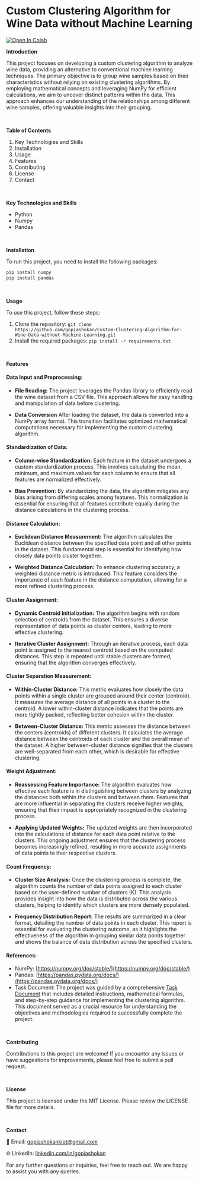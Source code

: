 # Custom Clustering Algorithm for Wine Data without Machine Learning

[![Open In Colab](https://colab.research.google.com/assets/colab-badge.svg)](https://colab.research.google.com/drive/1tFyEmCWP101maJa4ueL7iovtSl-PRSkE?usp=sharing)

**Introduction**

This project focuses on developing a custom clustering algorithm to analyze wine data, providing an alternative to conventional machine learning techniques. The primary objective is to group wine samples based on their characteristics without relying on existing clustering algorithms. By employing mathematical concepts and leveraging NumPy for efficient calculations, we aim to uncover distinct patterns within the data. This approach enhances our understanding of the relationships among different wine samples, offering valuable insights into their grouping.

<br />

**Table of Contents**

1. Key Technologies and Skills
2. Installation
3. Usage
4. Features
5. Contributing
6. License
7. Contact

<br />

**Key Technologies and Skills**
- Python
- Numpy
- Pandas

<br />

**Installation**

To run this project, you need to install the following packages:

```python
pip install numpy
pip install pandas
```

<br />

**Usage**

To use this project, follow these steps:

1. Clone the repository: ```git clone https://github.com/gopiashokan/Custom-Clustering-Algorithm-for-Wine-Data-without-Machine-Learning.git```
2. Install the required packages: ```pip install -r requirements.txt```

<br />

**Features**

#### Data Input and Preprocessing:
   - **File Reading:** The project leverages the Pandas library to efficiently read the wine dataset from a CSV file. This approach allows for easy handling and manipulation of data before clustering.

   - **Data Conversion** After loading the dataset, the data is converted into a NumPy array format. This transition facilitates optimized mathematical computations necessary for implementing the custom clustering algorithm.

#### Standardization of Data:
   - **Column-wise Standardization:** Each feature in the dataset undergoes a custom standardization process. This involves calculating the mean, minimum, and maximum values for each column to ensure that all features are normalized effectively.

   - **Bias Prevention:** By standardizing the data, the algorithm mitigates any bias arising from differing scales among features. This normalization is essential for ensuring that all features contribute equally during the distance calculations in the clustering process.

#### Distance Calculation:
   - **Euclidean Distance Measurement:** The algorithm calculates the Euclidean distance between the specified data point and all other points in the dataset. This fundamental step is essential for identifying how closely data points cluster together.

   - **Weighted Distance Calculation:** To enhance clustering accuracy, a weighted distance metric is introduced. This feature considers the importance of each feature in the distance computation, allowing for a more refined clustering process.

#### Cluster Assignment:
   - **Dynamic Centroid Initialization:** The algorithm begins with random selection of centroids from the dataset. This ensures a diverse representation of data points as cluster centers, leading to more effective clustering.

   - **Iterative Cluster Assignment:** Through an iterative process, each data point is assigned to the nearest centroid based on the computed distances. This step is repeated until stable clusters are formed, ensuring that the algorithm converges effectively.

#### Cluster Separation Measurement:
   - **Within-Cluster Distance:** This metric evaluates how closely the data points within a single cluster are grouped around their center (centroid). It measures the average distance of all points in a cluster to the centroid. A lower within-cluster distance indicates that the points are more tightly packed, reflecting better cohesion within the cluster.

   - **Between-Cluster Distance:** This metric assesses the distance between the centers (centroids) of different clusters. It calculates the average distance between the centroids of each cluster and the overall mean of the dataset. A higher between-cluster distance signifies that the clusters are well-separated from each other, which is desirable for effective clustering.

#### Weight Adjustment:
   - **Reassessing Feature Importance:** The algorithm evaluates how effective each feature is in distinguishing between clusters by analyzing the distances both within the clusters and between them. Features that are more influential in separating the clusters receive higher weights, ensuring that their impact is appropriately recognized in the clustering process.

   - **Applying Updated Weights:** The updated weights are then incorporated into the calculations of distance for each data point relative to the clusters. This ongoing adjustment ensures that the clustering process becomes increasingly refined, resulting in more accurate assignments of data points to their respective clusters.

#### Count Frequency:
   - **Cluster Size Analysis:** Once the clustering process is complete, the algorithm counts the number of data points assigned to each cluster based on the user-defined number of clusters (K). This analysis provides insight into how the data is distributed across the various clusters, helping to identify which clusters are more densely populated.

   - **Frequency Distribution Report:** The results are summarized in a clear format, detailing the number of data points in each cluster. This report is essential for evaluating the clustering outcome, as it highlights the effectiveness of the algorithm in grouping similar data points together and shows the balance of data distribution across the specified clusters.


#### References:

   - NumPy: [https://numpy.org/doc/stable/](https://numpy.org/doc/stable/)
   - Pandas: [https://pandas.pydata.org/docs/](https://pandas.pydata.org/docs/)
   - Task Document: The project was guided by a comprehensive [Task Document](https://github.com/gopiashokan/Custom-Clustering-Algorithm-for-Wine-Data-without-Machine-Learning/blob/main/input/Task%20Document.pdf) that includes detailed instructions, mathematical formulas, and step-by-step guidance for implementing the clustering algorithm. This document served as a crucial resource for understanding the objectives and methodologies required to successfully complete the project.

<br />

**Contributing**

Contributions to this project are welcome! If you encounter any issues or have suggestions for improvements, please feel free to submit a pull request.

<br />

**License**

This project is licensed under the MIT License. Please review the LICENSE file for more details.

<br />

**Contact**

📧 Email: gopiashokankiot@gmail.com 

🌐 LinkedIn: [linkedin.com/in/gopiashokan](https://www.linkedin.com/in/gopiashokan)

For any further questions or inquiries, feel free to reach out. We are happy to assist you with any queries.

